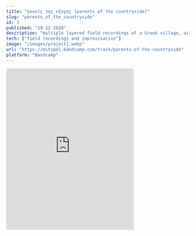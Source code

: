 ```yaml
---
title: "γονείς της εξοχής (parents of the countryside)"
slug: "parents_of_the_countryside"
id: 3
published: "19-12-2020"
description: "multiple layered field recordings of a Greek village, airy distant synth sounds, melodic improvisation on an electronic instrument."
tech: ["field recordings and improvisation"]
image: "/images/project1.webp"
url: "https://mitspol.bandcamp.com/track/parents-of-the-countryside"
platform: "Bandcamp"
---
```


<iframe style="border: 0; width: 350px; height: 442px;" src="https://bandcamp.com/EmbeddedPlayer/track=2395319972/size=large/bgcol=ffffff/linkcol=63b2cc/tracklist=false/transparent=true/" seamless><a href="https://mitspol.bandcamp.com/track/parents-of-the-countryside">γονείς της εξοχής (parents of the countryside) by Mitspol</a></iframe>